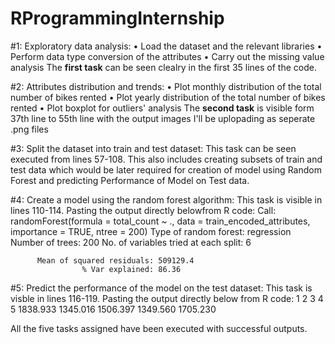 # RProgrammingInternship

#1: Exploratory data analysis:
• Load the dataset and the relevant libraries
• Perform data type conversion of the attributes
• Carry out the missing value analysis
The **first task** can be seen clealry in the first 35 lines of the code. 

#2: Attributes distribution and trends:
• Plot monthly distribution of the total number of bikes rented
• Plot yearly distribution of the total number of bikes rented
• Plot boxplot for outliers' analysis
The **second task** is visible form 37th line to 55th line with the output images I'll be uplopading as seperate .png files

#3: Split the dataset into train and test dataset:
This task can be seen executed from lines 57-108. This also includes creating subsets of train and test data which would be later required for creation of model using Random Forest and predicting Performance of Model on Test data.

#4: Create a model using the random forest algorithm:
This task is visible in lines 110-114. Pasting the output directly belowfrom R code:
Call:
 randomForest(formula = total_count ~ ., data = train_encoded_attributes,      importance = TRUE, ntree = 200) 
               Type of random forest: regression
                     Number of trees: 200
No. of variables tried at each split: 6

          Mean of squared residuals: 509129.4
                    % Var explained: 86.36

#5: Predict the performance of the model on the test dataset:
This task is visble in lines 116-119. Pasting the output directly below from R code:
1        2        3        4        5 
1838.933 1345.016 1506.397 1349.560 1705.230 

All the five tasks assigned have been executed with successful outputs.
